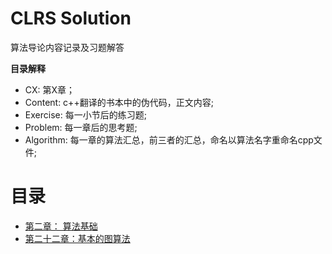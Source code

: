 # CLRS Solution
算法导论内容记录及习题解答

**目录解释**

* CX: 第X章；
* Content: c++翻译的书本中的伪代码，正文内容;
* Exercise: 每一小节后的练习题;
* Problem: 每一章后的思考题;
* Algorithm: 每一章的算法汇总，前三者的汇总，命名以算法名字重命名cpp文件;

# 目录
- [第二章： 算法基础](#https://github.com/jinjin2017c/CLRS/tree/main/C2)
- [第二十二章：基本的图算法](#https://github.com/jinjin2017c/CLRS/tree/main/C22)

